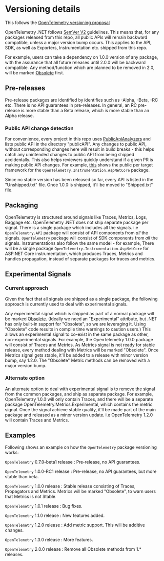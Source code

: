 # Versioning details

This follows the [OpenTelemetry versioning proposal](https://github.com/open-telemetry/oteps/pull/143/files)

OpenTelemetry .NET follows [SemVer V2](https://semver.org/spec/v2.0.0.html)
guidelines. This means that, for any packages released from this repo, all
public APIs will remain backward compatible, unless a major version bump occurs.
This applies to the API, SDK, as well as Exporters, Instrumentation etc. shipped
from this repo.

For example, users can take a dependency on 1.0.0 version of any package, with
the assurance that all future releases until 2.0.0 will be backward compatible.
Any method/function which are planned to be removed in 2.0, will be marked
[Obsolete](https://docs.microsoft.com/dotnet/api/system.obsoleteattribute)
first.

## Pre-releases

Pre-release packages are identified by identifies such as -Alpha, -Beta, -RC
etc. There is no API guarantees in pre-releases. In general, an RC pre-release
is more stable than a Beta release, which is more stable than an Alpha release.

### Public API change detection

For convenience, every project in this repo uses
[PublicApiAnalyzers](https://github.com/dotnet/roslyn-analyzers/tree/master/src/PublicApiAnalyzers)
and lists public API in the directory "publicAPI". Any changes to public API,
without corresponding changes here will result in build breaks - this helps
catch any unintended changes to public API from being shipped accidentally. This
also helps reviewers quickly understand if a given PR is making public API
changes. For example,
[this](https://github.com/open-telemetry/opentelemetry-dotnet/tree/master/src/OpenTelemetry.Instrumentation.AspNetCore/.publicApi)
shows the public per target framework for the
`OpenTelemetry.Instrumentation.AspNetCore` package.

Since no stable version has been released so far, every API is listed in the "Unshipped.txt" file. Once 1.0.0 is shipped, it'll be moved to "Shipped.txt" file.

## Packaging

OpenTelemetry is structured around signals like Traces, Metrics, Logs, Baggage
etc. OpenTelemetry .NET does not ship separate package per signal. There is a
single package which includes all the signals. i.e `OpenTelemetry.API` package
will consist of API components from *all* the signals. `OpenTelemetry` package
will consist of SDK components from *all* the signals. Instrumentations also
follow the same model - for example, There will be a single package
`OpenTelemetry.Instrumentation.AspNetCore` for ASP.NET Core instrumentation,
which produces Traces, Metrics and handles propagation, instead of separate
packages for traces and metrics.

## Experimental Signals

### Current approach

Given the fact that all signals are shipped as a single package, the following
approach is currently used to deal with experimental signals.

Any experimental signal which is shipped as part of a normal package will be
marked
[Obsolete](https://docs.microsoft.com/dotnet/api/system.obsoleteattribute).
(Ideally we need an "Experimental" attribute, but .NET has only built-in support
for "Obsolete", so we are leveraging it. Using "Obsolete" code results in
compile time warnings to caution users.) This allows an experimental signal to
co-exist in the same package as other, non-experimental signals. For example,
the OpenTelemetry 1.0.0 package will consist of Traces and Metrics. As Metrics
signal is not ready for stable release, every method dealing with Metrics will
be marked "Obsolete". Once Metrics signal gets stable, it'll be added to a
release with minor version bump, say 1.2.0. The "Obsolete" Metric methods can be
removed with a major version bump.

### Alternate option

An alternate option to deal with experimental signal is to
remove the signal from the common packages, and ship as separate package. For
example, OpenTelemetry 1.0.0 will only contain Traces, and there will be a
separate package OpenTelemetry.Metrics.Experimental, which contains the metric
signal. Once the signal achieve stable quality, it'll be made part of the main
package and released as a minor version update. i.e OpenTelemetry 1.2.0 will
contain Traces and Metrics.

## Examples

Following shows an example on how the `OpenTelemetry` package versioning works:

`OpenTelemetry` 0.7.0-beta1 release : Pre-release, no API guarantees.

`OpenTelemetry` 1.0.0-RC1 release : Pre-release, no API guarantees, but more stable than beta.

`OpenTelemetry` 1.0.0 release : Stable release consisting of Traces, Propagators and Metrics. Metrics will be marked "Obsolete", to warn users that Metrics is not Stable.

`OpenTelemetry` 1.0.1 release : Bug fixes.

`OpenTelemetry` 1.1.0 release : New features added.

`OpenTelemetry` 1.2.0 release : Add metric support. This will be additive changes.

`OpenTelemetry` 1.3.0 release : More features.

`OpenTelemetry` 2.0.0 release : Remove all Obsolete methods from 1.* releases.

